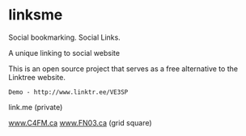 # linksme

Social bookmarking.
Social Links.

A unique linking to social website  

This is an open source project that serves as a free alternative to the Linktree website.

    Demo - http://www.linktr.ee/VE3SP 
    
link.me  (private)


www.C4FM.ca
www.FN03.ca   (grid square) 


